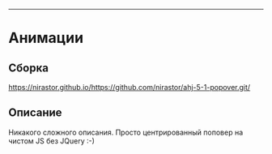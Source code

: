
***

# Анимации

## Сборка
https://nirastor.github.io/https://github.com/nirastor/ahj-5-1-popover.git/

## Описание
Никакого сложного описания. Просто центрированный поповер на чистом JS без JQuery :-)
